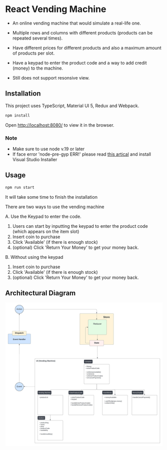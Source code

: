 # React Vending Machine

- An online vending machine that would simulate a real-life one.
- Multiple rows and columns with different products (products can be repeated several times).
- Have different prices for different products and also a maximum amount of products per slot.
- Have a keypad to enter the product code and a way to add credit (money) to the machine.

- Still does not support resonsive view.

## Installation

This project uses TypeScript, Material UI 5, Redux and Webpack.

```bash
npm install
```
Open [http://localhost:8080/](http://localhost:8080/) to view it in the browser.

### Note
- Make sure to use node v.19 or later
- If face error 'node-pre-gyp ERR!' please read [this artical](https://stackoverflow.com/questions/57879150/how-can-i-solve-error-gypgyp-errerr-find-vsfind-vs-msvs-version-not-set-from) and install Visual Studio Installer


## Usage

```bash
npm run start
```
It will take some time to finish the installation

There are two ways to use the vending machine

A. Use the Keypad to enter the code.

1. Users can start by inputting the keypad to enter the product code (which appears on the item slot)
2. Insert coin to purchase
3. Click 'Available' (if there is enough stock)
4. (optional) Click 'Return Your Money' to get your money back.

B. Without using the keypad
1. Insert coin to purchase
2. Click 'Available' (if there is enough stock)
3. (optional) Click 'Return Your Money' to get your money back.

## Architectural Diagram

![Architecture Diagram](./src/assets/demo/architecture%20diagram.jpeg)

